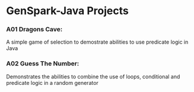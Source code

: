 <h1> GenSpark-Java Projects </h1>
<h3>A01 Dragons Cave:</h3> A simple game of selection to demostrate abilities to use predicate logic in Java</br>
<h3>A02 Guess The Number:</h3> Demonstrates the abilities to combine the use of loops, conditional and predicate logic in a random generator</br>
